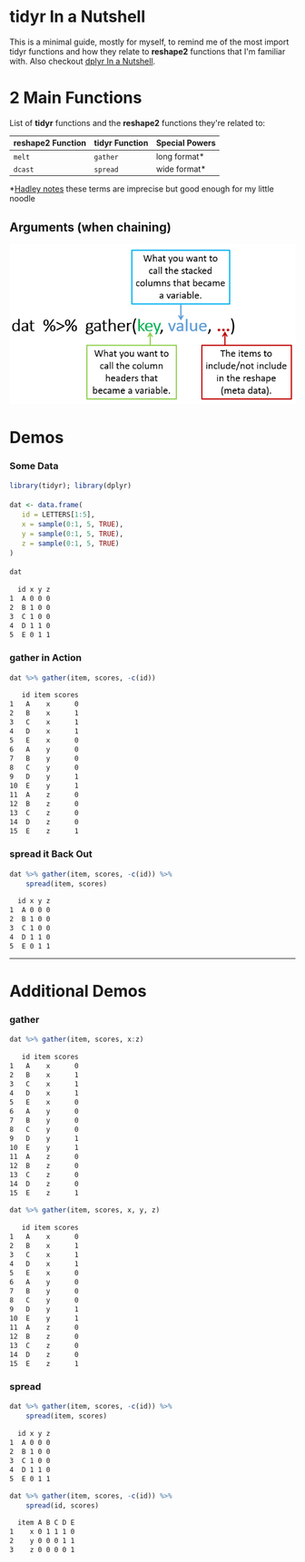 tidyr In a Nutshell
===

This is a minimal guide, mostly for myself, to remind me of the most import tidyr functions and how they relate to **reshape2** functions that I'm familiar with. Also checkout [dplyr In a Nutshell](https://github.com/trinker/dplyr_in_a_nutshell).



# 2  Main Functions

List of **tidyr** functions and the **reshape2** functions they're related to:

reshape2 Function    | tidyr Function | Special Powers
---------------------|-------------------|----------------------------
`melt`               |  `gather`         | long format\*
`dcast`              |  `spread`         | wide format\*


\*[Hadley notes](http://vita.had.co.nz/papers/tidy-data.pdf) these terms are imprecise but good enough for my little noodle

## Arguments (when chaining)

![](tidyr.png)


# Demos
### Some Data

```r
library(tidyr); library(dplyr)

dat <- data.frame(
   id = LETTERS[1:5],
   x = sample(0:1, 5, TRUE),
   y = sample(0:1, 5, TRUE),
   z = sample(0:1, 5, TRUE)
)

dat
```

```
  id x y z
1  A 0 0 0
2  B 1 0 0
3  C 1 0 0
4  D 1 1 0
5  E 0 1 1
```

### gather in Action


```r
dat %>% gather(item, scores, -c(id))
```

```
   id item scores
1   A    x      0
2   B    x      1
3   C    x      1
4   D    x      1
5   E    x      0
6   A    y      0
7   B    y      0
8   C    y      0
9   D    y      1
10  E    y      1
11  A    z      0
12  B    z      0
13  C    z      0
14  D    z      0
15  E    z      1
```

### spread it Back Out


```r
dat %>% gather(item, scores, -c(id)) %>%
    spread(item, scores)
```

```
  id x y z
1  A 0 0 0
2  B 1 0 0
3  C 1 0 0
4  D 1 1 0
5  E 0 1 1
```

---

# Additional Demos

### gather


```r
dat %>% gather(item, scores, x:z) 
```

```
   id item scores
1   A    x      0
2   B    x      1
3   C    x      1
4   D    x      1
5   E    x      0
6   A    y      0
7   B    y      0
8   C    y      0
9   D    y      1
10  E    y      1
11  A    z      0
12  B    z      0
13  C    z      0
14  D    z      0
15  E    z      1
```

```r
dat %>% gather(item, scores, x, y, z) 
```

```
   id item scores
1   A    x      0
2   B    x      1
3   C    x      1
4   D    x      1
5   E    x      0
6   A    y      0
7   B    y      0
8   C    y      0
9   D    y      1
10  E    y      1
11  A    z      0
12  B    z      0
13  C    z      0
14  D    z      0
15  E    z      1
```

### spread


```r
dat %>% gather(item, scores, -c(id)) %>%
    spread(item, scores)
```

```
  id x y z
1  A 0 0 0
2  B 1 0 0
3  C 1 0 0
4  D 1 1 0
5  E 0 1 1
```

```r
dat %>% gather(item, scores, -c(id)) %>%
    spread(id, scores)
```

```
  item A B C D E
1    x 0 1 1 1 0
2    y 0 0 0 1 1
3    z 0 0 0 0 1
```



